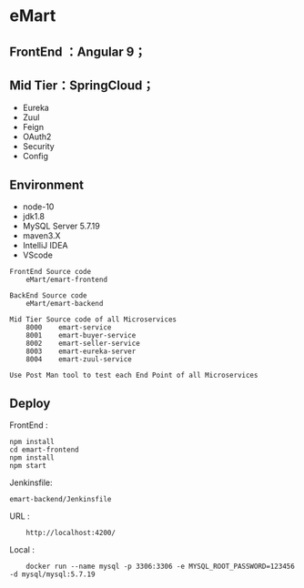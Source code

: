 # eMart

## FrontEnd ：Angular 9；
## Mid Tier：SpringCloud；
- Eureka
- Zuul
- Feign
- OAuth2
- Security
- Config


## Environment
- node-10
- jdk1.8
- MySQL Server 5.7.19
- maven3.X
- IntelliJ IDEA 
- VScode

```
FrontEnd Source code
    eMart/emart-frontend

BackEnd Source code
    eMart/emart-backend

Mid Tier Source code of all Microservices
    8000    emart-service
    8001    emart-buyer-service
    8002    emart-seller-service
    8003    emart-eureka-server
    8004    emart-zuul-service

Use Post Man tool to test each End Point of all Microservices
```

## Deploy

FrontEnd :

```
npm install
cd emart-frontend
npm install
npm start
```

Jenkinsfile:

    emart-backend/Jenkinsfile

URL :
```
    http://localhost:4200/
```
Local :
```
    docker run --name mysql -p 3306:3306 -e MYSQL_ROOT_PASSWORD=123456 -d mysql/mysql:5.7.19
```